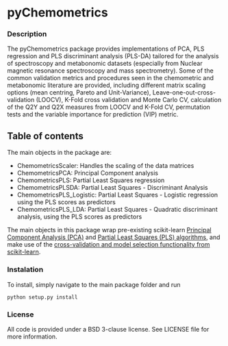 # pyChemometrics

### Description
The pyChemometrics package provides implementations of PCA, PLS regression and PLS discriminant 
analysis (PLS-DA) tailored for the analysis of spectroscopy and metabonomic datasets
(especially from Nuclear magnetic resonance spectroscopy and mass spectrometry). 
Some of the common validation metrics and procedures seen in the chemometric and metabonomic literature 
are provided, including different matrix scaling options (mean centring, Pareto and Unit-Variance), 
Leave-one-out-cross-validation (LOOCV), K-Fold cross validation and Monte Carlo CV, calculation of the 
Q2Y and Q2X measures from LOOCV and K-Fold CV, permutation tests and the variable importance for prediction 
(VIP) metric. 

## Table of contents
The main objects in the package are:

 - ChemometricsScaler: Handles the scaling of the data matrices
 - ChemometricsPCA: Principal Component analysis
 - ChemometricsPLS: Partial Least Squares regression
 - ChemometricsPLSDA: Partial Least Squares - Discriminant Analysis
 - ChemometricsPLS_Logistic: Partial Least Squares - Logistic regression using the PLS scores as predictors
 - ChemometricsPLS_LDA: Partial Least Squares - Quadratic discriminant analysis, using the PLS scores as predictors
 
The main objects in this package wrap pre-existing scikit-learn [Principal Component Analysis 
(PCA)](http://scikit-learn.org/stable/modules/generated/sklearn.decomposition.PCA.html) 
and [Partial Least Squares (PLS) algorithms](http://scikit-learn.org/stable/modules/generated/sklearn.cross_decomposition.PLSRegression.html), 
and make use of the [cross-validation and model selection functionality from scikit-learn](http://scikit-learn.org/stable/modules/cross_validation.html#cross-validation).

### Instalation
To install, simply navigate to the main package folder and run

    python setup.py install
    
### License
All code is provided under a BSD 3-clause license. See LICENSE file for more information.
